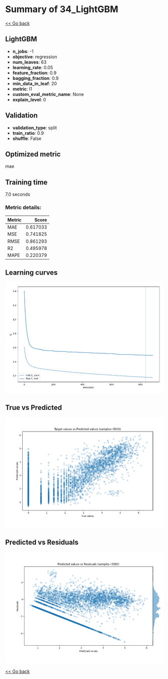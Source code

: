 # Summary of 34_LightGBM

[<< Go back](../README.md)


## LightGBM
- **n_jobs**: -1
- **objective**: regression
- **num_leaves**: 63
- **learning_rate**: 0.05
- **feature_fraction**: 0.9
- **bagging_fraction**: 0.9
- **min_data_in_leaf**: 20
- **metric**: l1
- **custom_eval_metric_name**: None
- **explain_level**: 0

## Validation
 - **validation_type**: split
 - **train_ratio**: 0.9
 - **shuffle**: False

## Optimized metric
mae

## Training time

7.0 seconds

### Metric details:
| Metric   |    Score |
|:---------|---------:|
| MAE      | 0.617033 |
| MSE      | 0.741825 |
| RMSE     | 0.861293 |
| R2       | 0.495978 |
| MAPE     | 0.220379 |



## Learning curves
![Learning curves](learning_curves.png)
## True vs Predicted

![True vs Predicted](true_vs_predicted.png)


## Predicted vs Residuals

![Predicted vs Residuals](predicted_vs_residuals.png)



[<< Go back](../README.md)
